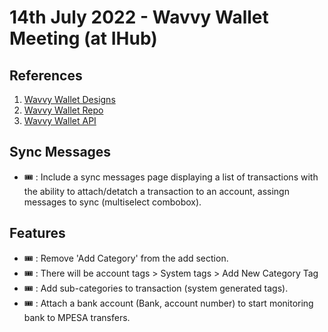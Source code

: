 # 14th July 2022 - Wavvy Wallet Meeting (at IHub)

## References
1. [Wavvy Wallet Designs](https://xd.adobe.com/view/52a9ffa4-429f-4c95-8265-17795676b625-07fa/)
2. [Wavvy Wallet Repo](https://github.com/sisitech/expense_tracker)
3. [Wavvy Wallet API](https://api.expensetracker.wavvy.dev/)

## Sync Messages
- 🎟️ : Include a sync messages page displaying a list of transactions with the ability to attach/detatch a transaction to an account, assingn messages to sync (multiselect combobox).

## Features
- 🎟️ : Remove 'Add Category' from the add section. 
- 🎟️ : There will be account tags > System tags > Add New Category Tag
- 🎟️ : Add sub-categories to transaction (system generated tags). 
- 🎟️ : Attach a bank account (Bank, account number) to start monitoring bank to MPESA transfers.